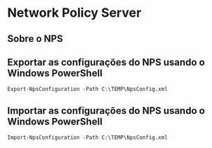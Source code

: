 # Network Policy Server

## Sobre o NPS

## Exportar as configurações do NPS usando o Windows PowerShell

```Export-NpsConfiguration -Path C:\TEMP\NpsConfig.xml```

## Importar as configurações do NPS usando o Windows PowerShell

```Import-NpsConfiguration -Path C:\TEMP\NpsConfig.xml```
